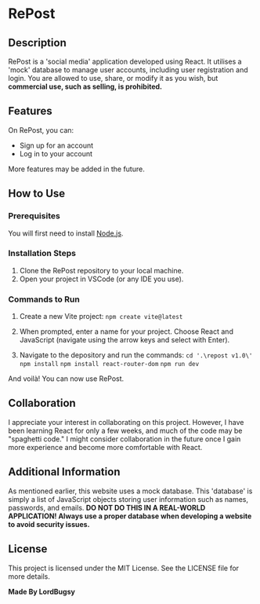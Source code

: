 # RePost

## Description
RePost is a 'social media' application developed using React. It utilises a 'mock' database to manage user accounts, including user registration and login. You are allowed to use, share, or modify it as you wish, but **commercial use, such as selling, is prohibited.**

## Features
On RePost, you can:
- Sign up for an account
- Log in to your account

More features may be added in the future.

## How to Use

### Prerequisites
You will first need to install [Node.js](https://nodejs.org/en). 

### Installation Steps
1. Clone the RePost repository to your local machine.
2. Open your project in VSCode (or any IDE you use).

### Commands to Run
1. Create a new Vite project:
``npm create vite@latest``

2. When prompted, enter a name for your project. Choose React and JavaScript (navigate using the arrow keys and select with Enter).

3. Navigate to the depository and run the commands:
``cd '.\repost v1.0\'``
``npm install``
``npm install react-router-dom``
``npm run dev``

And voilà! You can now use RePost.

## Collaboration
I appreciate your interest in collaborating on this project. However, I have been learning React for only a few weeks, and much of the code may be "spaghetti code." I might consider collaboration in the future once I gain more experience and become more comfortable with React.

## Additional Information
As mentioned earlier, this website uses a mock database. This 'database' is simply a list of JavaScript objects storing user information such as names, passwords, and emails. **DO NOT DO THIS IN A REAL-WORLD APPLICATION! Always use a proper database when developing a website to avoid security issues.**

## License
This project is licensed under the MIT License. See the LICENSE file for more details.

**Made By LordBugsy**